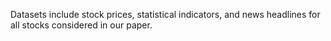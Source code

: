 Datasets include stock prices, statistical indicators, and news headlines for all stocks considered in our paper.
